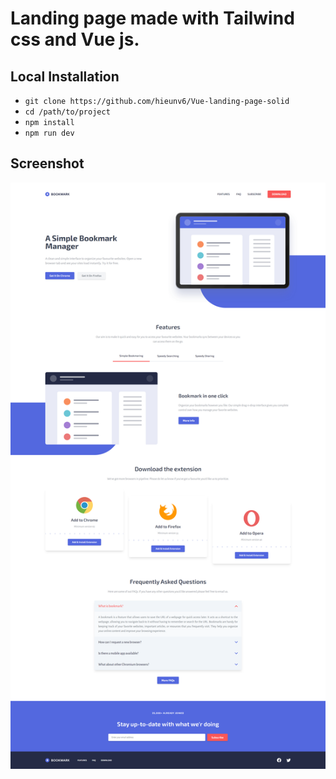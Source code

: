 # Landing page made with Tailwind css and Vue js.

## Local Installation
- `` git clone https://github.com/hieunv6/Vue-landing-page-solid ``
- `` cd /path/to/project ``
- `` npm install ``
- `` npm run dev ``

## Screenshot
![vue-landing-page](screenshot.png)

